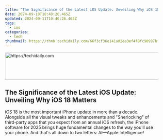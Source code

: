 ```yaml
---
title: "The Significance of the Latest iOS Update: Unveiling Why iOS 18 Matters"
date: 2024-09-10T10:40:26.465Z
updated: 2024-09-11T10:40:26.465Z
tags:
  - ios
categories:
  - tech
thumbnail: https://thmb.techidaily.com/66f3cf36e141a02ee3ef4f8fc90997bfb9adc390279a16b539b7e76e0dc798e2.jpg
---
```






<!-- affiliate ads begin -->
<a href="https://appsumo.8odi.net/c/5597632/2130889/7443" target="_top" id="2130889">
  <img src="//a.impactradius-go.com/display-ad/7443-2130889" border="0" alt="https://techidaily.com" width="600" height="90"/>
</a>
<img height="0" width="0" src="https://appsumo.8odi.net/i/5597632/2130889/7443" style="position:absolute;visibility:hidden;" border="0" />
<!-- affiliate ads end -->




## The Significance of the Latest iOS Update: Unveiling Why iOS 18 Matters

iOS 18 is the most important iPhone update in more than a decade. Alongside all the visual tweaks and enhancements and "Sherlocking" of third-party apps that you expect from an annual iOS refresh, the iPhone software for 2025 brings huge fundamental changes to the way you'll use your phone. And that's all down to two letters: AI—Apple Intelligence!

<ins class="adsbygoogle"
     style="display:block"
     data-ad-format="autorelaxed"
     data-ad-client="ca-pub-7571918770474297"
     data-ad-slot="1223367746"></ins>



<ins class="adsbygoogle"
     style="display:block"
     data-ad-client="ca-pub-7571918770474297"
     data-ad-slot="8358498916"
     data-ad-format="auto"
     data-full-width-responsive="true"></ins>










